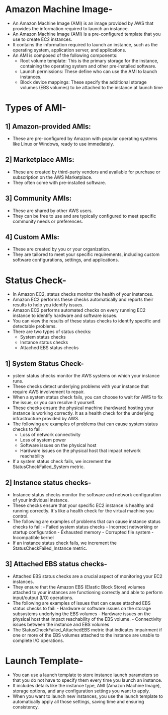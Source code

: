 # Amazon Machine Image-
- An Amazon Machine Image (AMI) is an image provided by AWS that provides the information required to launch an instance.
- An Amazon Machine Image (AMI) is a pre-configured template that you use to create EC2 instances.
- It contains the information required to launch an instance, such as the operating system, application server, and applications.
- An AMI is composed of the following components:
    - Root volume template: This is the primary storage for the instance, containing the operating system and other pre-installed software.
    - Launch permissions: These define who can use the AMI to launch instances.
    - Block device mappings: These specify the additional storage volumes (EBS volumes) to be attached to the instance at launch time

# Types of AMI- 
## 1] Amazon-provided AMIs: 
- These are pre-configured by Amazon with popular operating systems like Linux or Windows, ready to use immediately.

## 2] Marketplace AMIs: 
- These are created by third-party vendors and available for purchase or subscription on the AWS Marketplace.
- They often come with pre-installed software.

## 3] Community AMIs: 
- These are shared by other AWS users.
- They can be free to use and are typically configured to meet specific community needs or preferences.

## 4] Custom AMIs: 
- These are created by you or your organization. 
- They are tailored to meet your specific requirements, including custom software configurations, settings, and applications.

# Status Check-
- In Amazon EC2, status checks monitor the health of your instances.
- Amazon EC2 performs these checks automatically and reports their results to help you identify issues.
- Amazon EC2 performs automated checks on every running EC2 instance to identify hardware and software issues.
- You can view the results of these status checks to identify specific and detectable problems.
- There are two types of status checks:
     - System status checks
     - Instance status checks
     - Attached EBS status checks

## 1] System Status Check-
- ystem status checks monitor the AWS systems on which your instance runs.
- These checks detect underlying problems with your instance that require AWS involvement to repair.
- When a system status check fails, you can choose to wait for AWS to fix the issue, or you can resolve it yourself.
- These checks ensure the physical machine (hardware) hosting your instance is working correctly. It as a health check for the underlying infrastructure provided by AWS.
- The following are examples of problems that can cause system status checks to fail:
     - Loss of network connectivity
     - Loss of system power
     - Software issues on the physical host
     - Hardware issues on the physical host that impact network reachability
- If a system status check fails, we increment the StatusCheckFailed_System metric.


## 2] Instance status checks-
- Instance status checks monitor the software and network configuration of your individual instance.
- These checks ensure that your specific EC2 instance is healthy and running correctly. It's like a health check for the virtual machine you control.
- The following are examples of problems that can cause instance status checks to fail:
      - Failed system status checks
      - Incorrect networking or startup configuration
      - Exhausted memory
      - Corrupted file system
      - Incompatible kernel
- If an instance status check fails, we increment the StatusCheckFailed_Instance metric.

## 3] Attached EBS status checks-
- Attached EBS status checks are a crucial aspect of monitoring your EC2 instances.
- They ensure that the Amazon EBS (Elastic Block Store) volumes attached to your instances are functioning correctly and able to perform input/output (I/O) operations.
- The following are examples of issues that can cause attached EBS status checks to fail:
      - Hardware or software issues on the storage subsystems underlying the EBS volumes
      - Hardware issues on the physical host that impact reachability of the EBS volume.
      - Connectivity issues between the instance and EBS volumes
- The StatusCheckFailed_AttachedEBS metric that indicates impairment if one or more of the EBS volumes attached to the instance are unable to complete I/O operations. 


# Launch Template-
- You can use a launch template to store instance launch parameters so that you do not have to specify them every time you launch an instance.
- It includes details like the instance type, AMI (Amazon Machine Image), storage options, and any configuration settings you want to apply.
- When you want to launch new instances, you use the launch template to automatically apply all those settings, saving time and ensuring consistency.









